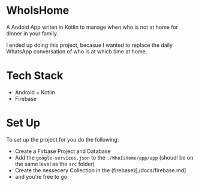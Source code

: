 # WhoIsHome

A Andoid App writen in Kotlin to manage when who is not at home for dinner in your family.

I ended up doing this project, becasue I wanted to replace the daily WhatsApp conversation of who is at which time at home. 

# Tech Stack

- Android + Kotlin
- Firebase

# Set Up

To set up the project for you do the following:

- Create a Firbase Project and Database
- Add the `google-services.json` to the `./WhoIsHome/app/app` (shoudl be on the same level as the `src` folder)
- Create the nessecery Collection in the (firebase)[./docs/firebase.md]
- and you're free to go
